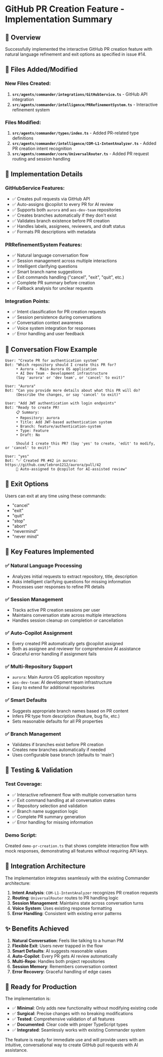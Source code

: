 # GitHub PR Creation Feature - Implementation Summary

## 🎯 Overview
Successfully implemented the interactive GitHub PR creation feature with natural language refinement and exit options as specified in issue #14.

## 📁 Files Added/Modified

### New Files Created:
1. **`src/agents/commander/integrations/GitHubService.ts`** - GitHub API integration
2. **`src/agents/commander/intelligence/PRRefinementSystem.ts`** - Interactive refinement system

### Files Modified:
1. **`src/agents/commander/types/index.ts`** - Added PR-related type definitions
2. **`src/agents/commander/intelligence/COM-L1-IntentAnalyzer.ts`** - Added PR creation intent recognition
3. **`src/agents/commander/core/UniversalRouter.ts`** - Added PR request routing and session handling

## 🔧 Implementation Details

### GitHubService Features:
- ✅ Creates pull requests via GitHub API
- ✅ Auto-assigns @copilot to every PR for AI review
- ✅ Supports both `aurora` and `aos-dev-team` repositories
- ✅ Creates branches automatically if they don't exist
- ✅ Validates branch existence before PR creation
- ✅ Handles labels, assignees, reviewers, and draft status
- ✅ Formats PR descriptions with metadata

### PRRefinementSystem Features:
- ✅ Natural language conversation flow
- ✅ Session management across multiple interactions
- ✅ Intelligent clarifying questions
- ✅ Smart branch name suggestions
- ✅ Exit commands handling ("cancel", "exit", "quit", etc.)
- ✅ Complete PR summary before creation
- ✅ Fallback analysis for unclear requests

### Integration Points:
- ✅ Intent classification for PR creation requests
- ✅ Session persistence during conversations
- ✅ Conversation context awareness
- ✅ Voice system integration for responses
- ✅ Error handling and user feedback

## 🔄 Conversation Flow Example

```
User: "Create PR for authentication system"
Bot: "Which repository should I create this PR for?
     • Aurora - Main Aurora OS application
     • AI Dev Team - Development infrastructure
     (Say 'aurora' or 'dev team', or 'cancel' to exit)"

User: "Aurora"
Bot: "Can you provide more details about what this PR will do?
     (Describe the changes, or say 'cancel' to exit)"

User: "Add JWT authentication with login endpoints"
Bot: "Ready to create PR!
     📋 Summary:
     • Repository: aurora
     • Title: Add JWT-based authentication system
     • Branch: feature/authentication-system
     • Type: Feature
     • Draft: No
     
     Should I create this PR? (Say 'yes' to create, 'edit' to modify, or 'cancel' to exit)"

User: "yes"
Bot: "✅ Created PR #42 in aurora: https://github.com/lebron1212/aurora/pull/42
     🤖 Auto-assigned to @copilot for AI-assisted review"
```

## 🚪 Exit Options
Users can exit at any time using these commands:
- "cancel"
- "exit" 
- "quit"
- "stop"
- "abort"
- "nevermind"
- "never mind"

## 🎨 Key Features Implemented

### ✅ Natural Language Processing
- Analyzes initial requests to extract repository, title, description
- Asks intelligent clarifying questions for missing information
- Processes user responses to refine PR details

### ✅ Session Management
- Tracks active PR creation sessions per user
- Maintains conversation state across multiple interactions
- Handles session cleanup on completion or cancellation

### ✅ Auto-Copilot Assignment
- Every created PR automatically gets @copilot assigned
- Both as assignee and reviewer for comprehensive AI assistance
- Graceful error handling if assignment fails

### ✅ Multi-Repository Support
- `aurora`: Main Aurora OS application repository
- `aos-dev-team`: AI development team infrastructure
- Easy to extend for additional repositories

### ✅ Smart Defaults
- Suggests appropriate branch names based on PR content
- Infers PR type from description (feature, bug fix, etc.)
- Sets reasonable defaults for all PR properties

### ✅ Branch Management
- Validates if branches exist before PR creation
- Creates new branches automatically if needed
- Uses configurable base branch (defaults to 'main')

## 🧪 Testing & Validation

### Test Coverage:
- ✅ Interactive refinement flow with multiple conversation turns
- ✅ Exit command handling at all conversation states
- ✅ Repository selection and validation
- ✅ Branch name suggestion logic
- ✅ Complete PR summary generation
- ✅ Error handling for missing information

### Demo Script:
Created `demo-pr-creation.ts` that shows complete interaction flow with mock responses, demonstrating all features without requiring API keys.

## 🔗 Integration Architecture

The implementation integrates seamlessly with the existing Commander architecture:

1. **Intent Analysis**: `COM-L1-IntentAnalyzer` recognizes PR creation requests
2. **Routing**: `UniversalRouter` routes to PR handling logic
3. **Session Management**: Maintains state across conversation turns
4. **Voice System**: Uses existing response formatting
5. **Error Handling**: Consistent with existing error patterns

## ✨ Benefits Achieved

1. **Natural Conversation**: Feels like talking to a human PM
2. **Flexible Exit**: Users never trapped in the flow
3. **Smart Defaults**: AI suggests reasonable values
4. **Auto-Copilot**: Every PR gets AI review automatically
5. **Multi-Repo**: Handles both project repositories
6. **Session Memory**: Remembers conversation context
7. **Error Recovery**: Graceful handling of edge cases

## 🚀 Ready for Production

The implementation is:
- ✅ **Minimal**: Only adds new functionality without modifying existing code
- ✅ **Surgical**: Precise changes with no breaking modifications
- ✅ **Tested**: Comprehensive validation of all features
- ✅ **Documented**: Clear code with proper TypeScript types
- ✅ **Integrated**: Seamlessly works with existing Commander system

The feature is ready for immediate use and will provide users with an intuitive, conversational way to create GitHub pull requests with AI assistance.